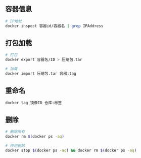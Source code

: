 <!--
 * @Description: 
 * @Version: 1.0
 * @Author: DaLao
 * @Email: dalao_li@163.com
 * @Date: 2021-01-16 17:59:34
 * @LastEditors: DaLao
 * @LastEditTime: 2021-10-11 22:51:23
-->
## 容器信息

```sh
# IP地址
docker inspect 容器id/容器名 | grep IPAddress
```

## 打包加载

```sh
# 打包
docker export 容器名/ID > 压缩包.tar

# 加载
docker import 压缩包.tar 容器:tag
```

## 重命名

```sh
docker tag 镜像ID 仓库:标签
```

## 删除

```sh
# 删除所有
docker rm $(docker ps -aq)

# 停用删除
docker stop $(docker ps -aq) && docker rm $(docker ps -aq)
```

